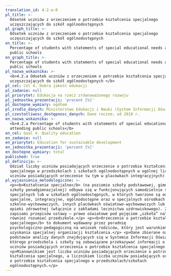 ```yaml
---
translation_id: 4-2-a-0
pl_title: >-
  Odsetek uczniów z orzeczeniem o potrzebie kształcenia specjalnego
  uczęszczających do szkół ogólnodostępnych
pl_graph_title: >-
  Odsetek uczniów z orzeczeniem o potrzebie kształcenia specjalnego
  uczęszczających do szkół ogólnodostępnych
en_title: >-
  Percentage of students with statements of special educational needs attending
  public schools
en_graph_title: >-
  Percentage of students with statements of special educational needs attending
  public schools
pl_nazwa_wskaznika: >-
  <b>4.2.a Odsetek uczniów z orzeczeniem o potrzebie kształcenia specjalnego
  uczęszczających do szkół ogólnodostępnych </b>
pl_cel: Cel 4. Dobra jakość edukacji
pl_zadanie: null
pl_priorytet: Edukacja na rzecz zrównoważonego rozwoju
pl_jednostka_prezentacji: 'procent [%]'
pl_dostepne_wymiary: ogółem
pl_zrodlo_danych: Ministerstwo Edukacji i Nauki (System Informacji Oświatowej)
pl_czestotliwosc_dostępnosc_danych: Dane roczne; od 2010 r.
en_nazwa_wskaznika: >-
  <b>4.2.a Percentage of students with statements of special educational needs
  attending public schools</b>
en_cel: Goal 4. Quality education
en_zadanie: null
en_priorytet: Education for sustainable development
en_jednostka_prezentacji: 'percent [%]'
en_dostepne_wymiary: total
published: true
pl_definicja: >-
  Udział liczby uczniów posiadających orzeczenie o potrzebie kształcenia
  specjalnego w przedszkolach i szkołach ogólnodostępnych w ogólnej liczbie
  uczniów posiadających orzeczenie (w tym w placówkach integracyjnych).
pl_wyjasnienia_metodologiczne: >-
  <p><b>Kształcenie specjalne</b> (na poziomie szkoły podstawowej, gimnazjum i
  szkoły ponadgimnazjalnej) odbywa się w funkcjonujących samodzielnie szkołach
  specjalnych lub w szkołach ogólnodostępnych, w których tworzone są oddziały:
  specjalne, integracyjne, ogólnodostępne oraz w specjalnych ośrodkach
  szkolno-wychowawczych, innych placówkach oświatowo-wychowawczych lub zakładach
  opieki zdrowotnej (włącznie z zakładami lecznictwa uzdrowiskowego). Zgodnie z
  zapisami przepisów ustawy – prawo oświatowe pod pojęciem „szkoła” należy
  również rozumieć przedszkole.</p> <p><b>Orzeczenie o potrzebie kształcenia
  specjalnego</b> to dokument wydawany przez poradnię
  psychologiczno-pedagogiczną na wniosek rodziców, który jest warunkiem
  uzyskania specjalnej organizacji kształcenia.</p> <p>Dane zbierane na
  podstawie analizy danych znajdujących się w Systemie Informacji Oświatowej, do
  którego przedszkola i szkoły są zobowiązane przekazywać informacji o liczbie
  uczniów posiadających orzeczenia o potrzebie kształcenia specjalnego.</p>
  <p>Mianownikiem jest liczba uczniów posiadających orzeczenie o potrzebie
  kształcenia specjalnego, a licznikiem liczba uczniów posiadających orzeczenia
  o potrzebie kształcenia specjalnego w przedszkolach/szkołach
  ogólnodostępnych.</p>
---
```

